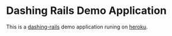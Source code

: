 # Dashing Rails Demo Application

This is a [dashing-rails](https://github.com/gottfrois/dashing-rails) demo application runing on [heroku](http://dashing-rails-demo.herokuapp.com/).
